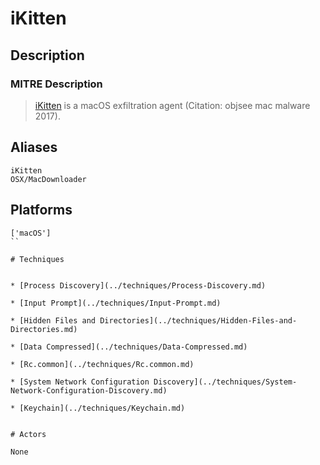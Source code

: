 
# iKitten

## Description

### MITRE Description

> [iKitten](https://attack.mitre.org/software/S0278) is a macOS exfiltration agent  (Citation: objsee mac malware 2017).

## Aliases

```
iKitten
OSX/MacDownloader
```

## Platforms

```
['macOS']
``

# Techniques


* [Process Discovery](../techniques/Process-Discovery.md)

* [Input Prompt](../techniques/Input-Prompt.md)
    
* [Hidden Files and Directories](../techniques/Hidden-Files-and-Directories.md)
    
* [Data Compressed](../techniques/Data-Compressed.md)
    
* [Rc.common](../techniques/Rc.common.md)
    
* [System Network Configuration Discovery](../techniques/System-Network-Configuration-Discovery.md)
    
* [Keychain](../techniques/Keychain.md)
    

# Actors

None
